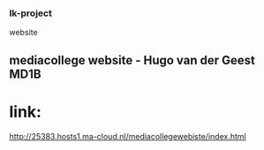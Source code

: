 ### Ik-project
website 

## mediacollege website - Hugo van der Geest MD1B

# link: 
http://25383.hosts1.ma-cloud.nl/mediacollegewebiste/index.html
